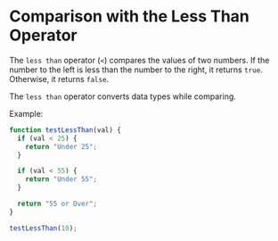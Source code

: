 # Comparison with the Less Than Operator

The `less than` operator (`<`) compares the values of two numbers.
If the number to the left is less than the number to the right, it returns `true`. Otherwise, it returns `false`.

The `less than` operator converts data types while comparing.

Example:

```js
function testLessThan(val) {
  if (val < 25) {
    return "Under 25";
  }

  if (val < 55) {
    return "Under 55";
  }

  return "55 or Over";
}

testLessThan(10);
```
